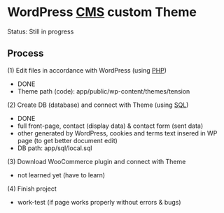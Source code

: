 # WordPress [CMS](https://cs.wikipedia.org/wiki/Syst%C3%A9m_pro_spr%C3%A1vu_obsahu) custom Theme

Status: Still in progress

## Process

(1) Edit files in accordance with WordPress (using [PHP](https://www.php.net/))
- DONE
- Theme path (code): app/public/wp-content/themes/tension

(2) Create DB (database) and connect with Theme (using [SQL](https://cs.wikipedia.org/wiki/SQL))
- DONE
- full front-page, contact (display data) & contact form (sent data)
- other generated by WordPress, cookies and terms text insered in WP page (to get better document edit)
- DB path: app/sql/local.sql

(3) Download WooCommerce plugin and connect with Theme
- not learned yet (have to learn)

(4) Finish project
- work-test (if page works properly without errors & bugs)


